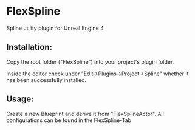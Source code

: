# FlexSpline
Spline utility plugin for Unreal Engine 4

## Installation:

Copy the root folder ("FlexSpline") into your project's plugin folder.

Inside the editor check under "Edit->Plugins->Project->Spline" whether it has been successfully installed.

## Usage:

Create a new Blueprint and derive it from "FlexSplineActor". All configurations can be found in the FlexSpline-Tab

